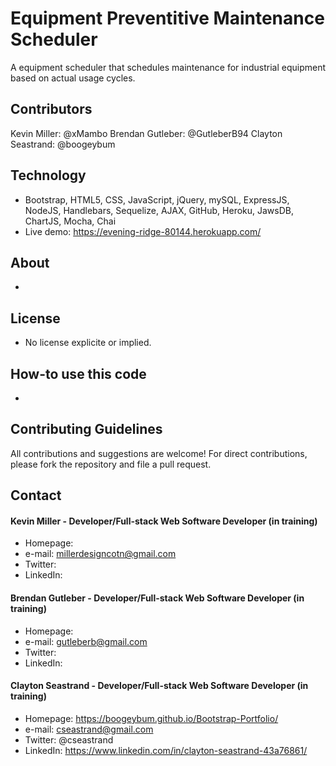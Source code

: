 # Equipment Preventitive Maintenance Scheduler
A equipment scheduler that schedules maintenance for industrial equipment based on actual usage cycles.

## Contributors
Kevin Miller: @xMambo
Brendan Gutleber: @GutleberB94
Clayton Seastrand: @boogeybum


## Technology
* Bootstrap, HTML5, CSS, JavaScript, jQuery, mySQL, ExpressJS, NodeJS, Handlebars, Sequelize, AJAX, GitHub, Heroku, JawsDB, ChartJS, Mocha, Chai
* Live demo: https://evening-ridge-80144.herokuapp.com/

## About
*  

## License 
* No license explicite or implied.


## How-to use this code
*  


## Contributing Guidelines
All contributions and suggestions are welcome!
For direct contributions, please fork the repository and file a pull request. 

## Contact
#### Kevin Miller - Developer/Full-stack Web Software Developer (in training)
* Homepage: 
* e-mail: millerdesigncotn@gmail.com
* Twitter: 
* LinkedIn: 

#### Brendan Gutleber - Developer/Full-stack Web Software Developer (in training)
* Homepage: 
* e-mail: gutleberb@gmail.com
* Twitter: 
* LinkedIn: 

#### Clayton Seastrand - Developer/Full-stack Web Software Developer (in training)
* Homepage: https://boogeybum.github.io/Bootstrap-Portfolio/
* e-mail: cseastrand@gmail.com
* Twitter: @cseastrand
* LinkedIn: https://www.linkedin.com/in/clayton-seastrand-43a76861/